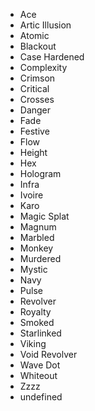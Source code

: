 - Ace
- Artic Illusion
- Atomic
- Blackout
- Case Hardened
- Complexity
- Crimson
- Critical
- Crosses
- Danger
- Fade
- Festive
- Flow
- Height
- Hex
- Hologram
- Infra
- Ivoire
- Karo
- Magic Splat
- Magnum
- Marbled
- Monkey
- Murdered
- Mystic
- Navy
- Pulse
- Revolver
- Royalty
- Smoked
- Starlinked
- Viking
- Void Revolver
- Wave Dot
- Whiteout
- Zzzz
- undefined
